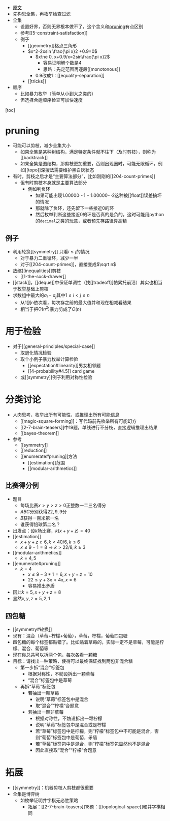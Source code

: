 - [原文](https://oi-wiki.org/basic/enumerate/)
- 先构思全集，再枚举检查过滤
- 全集
  - 设置好界，否则无界根本做不了，这个含义和[pruning](#pruning)有点区别
  - 参考[[5-constraint-satisfaction]]
  - 例子
    - [[geometry]]格点三角形
    - $x^2-2xsin \frac{\pi x}2 +0.9=0$
      - $x\ne 0, x+0.9/x=2sin\frac{\pi x}2$
        - 容易证明解个数是4
        - 思路：先定范围再逐段[[monotonous]]
      - $0.9$改成$1$：[[equality-separation]]
    - [[tricks]]
- 顺序
  - 比如暴力枚举（简单从小到大之类的）
  - 但选择合适顺序检查可加快速度

[toc]
# pruning
- 可能可以剪枝，减少全集大小
  - 如果全集是某种树结构，满足特定条件就不往下（及时剪枝），则称为[[backtrack]]
  - 如果全集是图结构，那剪枝更加重要，否则出现圈时，可能无限循环，例如[[topo]]深搜法需要维护黑白灰状态
- 有时，剪枝之后才是“主要算法部分”，比如刚刚的[[204-count-primes]]
  - 但有时剪枝本身就是主要算法部分
    - 例如判负环
      - 如果可能出现$1.00000\cdots 1 - 1.00000\cdots 2$这种被[[float]]误差搞坏的情况
      - 那就除了负环，还先留下一些接近0的环
      - 然后枚举判断这些接近0的环是否真的是负的，这时可能用python的`decimal`之类的玩意，或者预先存路径算高精
## 例子
- 利用轮换[[symmetry]] 只看$i\le j$的情况
  - 对于暴力二重循环，减少一半
  - 对于[[204-count-primes]]，直接变成$\sqrt n$
- 放缩[[inequalities]]剪枝
  - [[1-the-sock-drawer]]
- [[stack]]，[[deque]]中保证单调性（找[[tradeoff]]帕累托前沿）其实也相当于枚举基础上剪枝
- 求数组中最大的$a_i-a_j$其中$1\le i<j\le n$
  - 从1到n依次看，每次存之前的最大值并和现在相减看结果
  - 相当于把$O(n^2)$暴力剪成了$O(n)$
# 用于检验
- 对于[[general-principles/special-case]]
  - 取退化情况检验
  - 取个小例子暴力枚举计算检验
    - [[expectation#linearity]]男女相邻题
    - [[4-probability#4.5]] card game
  - 或[[symmetry]]例子利用对称性检验
# 分类讨论
- 人肉思考，枚举出所有可能性，或推理出所有可能信息
  - [[magic-square-forming]]：写代码前先枚举所有可能幻方
  - [[2-7-brain-teasers]]中19题，单线进行不分枝，直接逻辑推理出结果
  - [[bayes-theorem]]
- 参考
  - [[symmetry]]
  - [[reduction]]
  - [[enumerate#pruning]]方法
    - [[estimation]]范围
    - [[modular-arithmetics]]
## 比赛得分例
- 题目
  - 每场比赛$x>y>z>0$正整数一二三名得分
  - $ABC$分别获得$22,9,9$分
  - $B$获得一百米第一名
  - 谁获得铅球第二名？
- 出发点：设$k$场比赛，$k(x+y+z)=40$
- [[estimation]]
  - $x+y+z\ge 6,k<40/6, k\le 6$
  - $x\le 9-1=8\Rightarrow k> 22/8,k\ge 3$
- [[modular-arithmetics]]
  - $k=4, 5$
- [[enumerate#pruning]]
  - $k=4$
    - $x\le 9-3 * 1=6, x+y+z=10$
    - $22\le y+3x<4x,x=6$
    - 容易推出矛盾
- 因此$k=5, x+y+z=8$
- 显然$x,y,z=5,2,1$
## 四包糖
- [[symmetry#轮换]]
- 现有：混合（草莓+柠檬+葡萄），草莓，柠檬，葡萄四包糖
- 四包糖的每个标签都贴错了。比如贴着草莓的，实际一定不是草莓，可能是柠檬、混合、葡萄等
- 现在你总共可以拆两个包，每次各看一颗糖
- 目标：请找出一种策略，使得可以最终保证找到两包非混合糖
  - 第一步拆“混合”标签包
    - 根据对称性，不妨设拆出一颗草莓
    - “混合”标签包中是草莓
  - 再拆“草莓”标签包
    - 若抽出一颗草莓
      - 说明“草莓”标签包中是混合
      - 取“混合”“柠檬”合题意
    - 若抽出一颗非草莓
      - 根据对称性，不妨设拆出一颗柠檬
      - 说明“草莓”标签包中是混合或是柠檬
      - 若“草莓”标签包中是柠檬，则“柠檬”标签包中不可能是混合，否则“葡萄”标签包中是葡萄，矛盾
      - 若“草莓”标签包中是混合，则“柠檬”标签包显然也不是混合
      - 因此直接取“混合”“柠檬”合题意
# 拓展
- [[symmetry]]：机器剪枝人剪枝都很重要
- 全集是博弈树
  - 如枚举证明井字棋无必胜策略
    - 拓展：[[2-7-brain-teasers]]18题：[[topological-space]]和井字棋相同